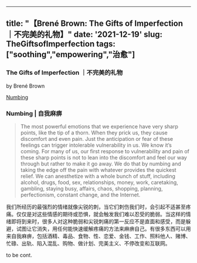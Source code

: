 
---
title: "【Brené Brown: The Gifts of Imperfection ｜不完美的礼物】"
date: '2021-12-19'
slug: TheGiftsofImperfection
tags: ["soothing","empowering","治愈"]
---

<div id="header">

### The Gifts of Imperfection ｜不完美的礼物

by Brené Brown

<a href="#numbing">Numbing</a>   

<div id="numbing">

### Numbing | 自我麻痹

> The most powerful emotions that we experience have very sharp points, like the tip of a thorn. When they prick us, they cause discomfort and even pain. Just the anticipation or fear of these feelings can trigger intolerable vulnerability in us. We know it’s coming. For many of us, our first response to vulnerability and pain of these sharp points is not to lean into the discomfort and feel our way through but rather to make it go away. We do that by numbing and taking the edge off the pain with whatever provides the quickest relief. We can anesthetize with a whole bunch of stuff, including alcohol, drugs, food, sex, relationships, money, work, caretaking, gambling, staying busy, affairs, chaos, shopping, planning, perfectionism, constant change, and the Internet.

我们所经历的最强烈的情绪就像尖锐的刺，当它们刺伤我们时，会引起不适甚至疼痛。仅仅是对这些情感的期待或恐惧，就会触发我们难以忍受的脆弱。当这样的情绪即将到来时，很多人对这种脆弱和尖锐刺痛的第一反应不是直面和感受，而是躲避，试图让它消失，用任何能快速缓解疼痛的方法来麻痹自己。有很多东西可以用来自我麻痹，包括酒精、毒品、食物、性、恋爱、金钱、工作、照料他人、赌博、忙碌、出轨、陷入混乱、购物、做计划、完美主义、不停改变和互联网。

to be cont.
